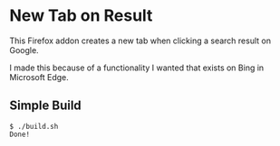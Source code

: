 # New Tab on Result

This Firefox addon creates a new tab when clicking a search result on Google.

I made this because of a functionality I wanted that exists on Bing in Microsoft Edge.

## Simple Build

``` console
$ ./build.sh
Done!
```

